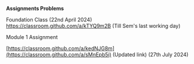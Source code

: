 **Assignments Problems**

Foundation Class (22nd April 2024)<br>
https://classroom.github.com/a/kTYQ9m2B (Till Sem's last working day)

Module 1 Assignment <be>

[https://classroom.github.com/a/kedNJG8m](https://classroom.github.com/a/sMnEpb5i) (Updated link) (27th July 2024)
